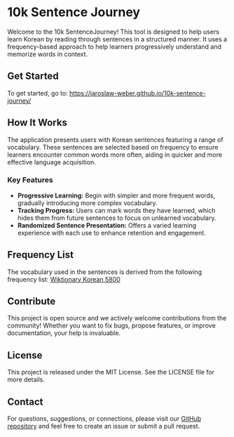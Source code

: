 # 10k Sentence Journey

Welcome to the 10k SentenceJourney! This tool is designed to help users learn Korean by reading through sentences in a structured manner. It uses a frequency-based approach to help learners progressively understand and memorize words in context.

## Get Started

To get started, go to:
https://jaroslaw-weber.github.io/10k-sentence-journey/

## How It Works

The application presents users with Korean sentences featuring a range of vocabulary. These sentences are selected based on frequency to ensure learners encounter common words more often, aiding in quicker and more effective language acquisition.

### Key Features

- **Progressive Learning:** Begin with simpler and more frequent words, gradually introducing more complex vocabulary.
- **Tracking Progress:** Users can mark words they have learned, which hides them from future sentences to focus on unlearned vocabulary.
- **Randomized Sentence Presentation:** Offers a varied learning experience with each use to enhance retention and engagement.

## Frequency List

The vocabulary used in the sentences is derived from the following frequency list:
[Wiktionary Korean 5800](https://en.wiktionary.org/wiki/Wiktionary:Frequency_lists/Korean_5800)


## Contribute

This project is open source and we actively welcome contributions from the community! Whether you want to fix bugs, propose features, or improve documentation, your help is invaluable.

## License

This project is released under the MIT License. See the LICENSE file for more details.

## Contact

For questions, suggestions, or connections, please visit our [GitHub repository](https://github.com/jaroslaw-weber/10k-sentence-journey) and feel free to create an issue or submit a pull request.
